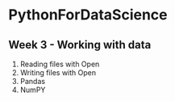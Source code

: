 # PythonForDataScience

## Week 3 - Working with data
1. Reading files with Open
2. Writing files with Open
3. Pandas
4. NumPY
